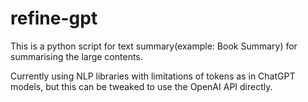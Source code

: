 # refine-gpt
This is a python script for text summary(example: Book Summary) for summarising the large contents.

Currently using NLP libraries with limitations of tokens as in ChatGPT models, but this can be tweaked to use the OpenAI API directly. 